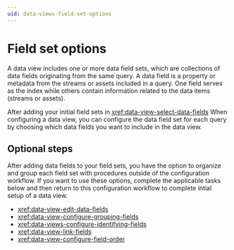 ```yaml
---
uid: data-views-field-set-options
---
```


# Field set options

A data view includes one or more data field sets, which are collections of data fields originating from the same query. A data field is a property or metadata from the streams or assets included in a query. One field serves as the index while others contain information related to the data items (streams or assets).

After adding your initial field sets in <xref:data-view-select-data-fields> When configuring a data view, you can configure the data field set for each query by choosing which data fields you want to include in the data view.

## Optional steps

After adding data fields to your field sets, you have the option to organize and group each field set with procedures outside of the configuration workflow. If you want to use these options, complete the applicable tasks below and then return to this configuration workflow to complete intial setup of a data view.

- <xref:data-view-edit-data-fields> 
- <xref:data-view-configure-grouping-fields>
- <xref:data-views-configure-identifying-fields>
- <xref:data-view-link-fields>
- <xref:data-view-configure-field-order>

